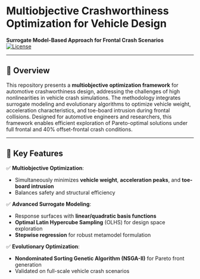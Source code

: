 # Multiobjective Crashworthiness Optimization for Vehicle Design  
**Surrogate Model-Based Approach for Frontal Crash Scenarios**  
[![License](https://img.shields.io/badge/License-MIT-blue.svg)](https://opensource.org/licenses/MIT)  

---

## 📜 Overview  
This repository presents a **multiobjective optimization framework** for automotive crashworthiness design, addressing the challenges of high nonlinearities in vehicle crash simulations. The methodology integrates surrogate modeling and evolutionary algorithms to optimize vehicle weight, acceleration characteristics, and toe-board intrusion during frontal collisions. Designed for automotive engineers and researchers, this framework enables efficient exploration of Pareto-optimal solutions under full frontal and 40% offset-frontal crash conditions.

---

## 🔑 Key Features  
✅ **Multiobjective Optimization**:  
- Simultaneously minimizes **vehicle weight**, **acceleration peaks**, and **toe-board intrusion**  
- Balances safety and structural efficiency  

✅ **Advanced Surrogate Modeling**:  
- Response surfaces with **linear/quadratic basis functions**  
- **Optimal Latin Hypercube Sampling** (OLHS) for design space exploration  
- **Stepwise regression** for robust metamodel formulation  

✅ **Evolutionary Optimization**:  
- **Nondominated Sorting Genetic Algorithm (NSGA-II)** for Pareto front generation  
- Validated on full-scale vehicle crash scenarios  
